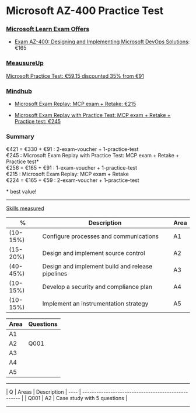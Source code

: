 

# Microsoft AZ-400 Practice Test

### [Microsoft Learn Exam Offers](https://learn.microsoft.com/en-us/credentials/certifications/deals)

- [Exam AZ-400: Designing and Implementing Microsoft DevOps Solutions](https://learn.microsoft.com/en-us/credentials/certifications/devops-engineer/):  €165

### [MeausureUp](https://pts.measureup.com/web/index.php#dashboard.php)

[Microsoft Practice Test: €59.15 discounted 35% from €91](https://www.measureup.com/catalogsearch/result/?q=AZ-400)

### [Mindhub](https://eu1.mindhub.com/myaccount)

- [Microsoft Exam Replay: MCP exam + Retake: €215](https://eu1.mindhub.com/microsoft-exam-replay-mcp-exam-plus-retake/p/Microsoft-Exam-Replay?utm_source=msftmarketing&utm_medium=msft_offers&utm_campaign=ExamReplayFY20&utm_term=ERFY20&utm_content=weblink3)  

- [Microsoft Exam Replay with Practice Test: MCP exam + Retake + Practice test: €245](https://eu1.mindhub.com/microsoft-exam-replay-with-practice-test-mcp-exam/p/Microsoft-Exam-Replay-PT)


### Summary

€421 = €330 +  €91 : 2-exam-voucher + 1-practice-test  
€245 : Microsoft Exam Replay with Practice Test: MCP exam + Retake + Practice test*  
€256 = €165 +  €91 : 1-exam-voucher + 1-practice-test  
€215 : Microsoft Exam Replay: MCP exam + Retake  
€224 = €165 +  €59 : 2-exam-voucher + 1-practice-test    
        
\* best value!

---

[Skills measured](https://learn.microsoft.com/en-us/credentials/certifications/exams/az-400/) 

| %        | Description                                         | Area |
| -------- | --------------------------------------------------- |----- |
| (10-15%) | Configure processes and communications              | A1   |
| (15-20%) | Design and implement source control                 | A2   |
| (40-45%) | Design and implement build and release pipelines    | A3   |
| (10-15%) | Develop a security and compliance plan              | A4   |
| (10-15%) | Implement an instrumentation strategy               | A5   |

| Area | Questions
| ---- | --------------------------------------------------- |
| A1   | |
| A2   | Q001 |
| A3   | |
| A4   | |
| A5   | |

---

| Q    | Areas  | Description
| ---- | --------------------------------------------------- |
| Q001 | A2     | Case study with 5 questions                |

---
